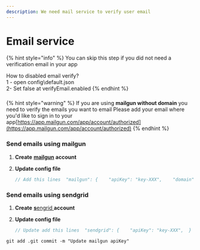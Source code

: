 ```yaml
---
description: We need mail service to verify user email
---
```


# Email service

{% hint style="info" %}
You can skip this step if you did not need a verification email in your app

How to disabled email verify?  
1 - open config\default.json  
2- Set false at verifyEmail.enabled
{% endhint %}

### 

{% hint style="warning" %}
If you are using **mailgun without domain** you need to verify the emails you want to email Please add your email where you'd like to sign in to your app[https://app.mailgun.com/app/account/authorized](https://app.mailgun.com/app/account/authorized)
{% endhint %}

### Send emails using mailgun

1. **Create** [**mailgun**](https://app.mailgun.com/sessions/new) **account**
2. **Update config file**

   ```javascript
   // Add this lines  "mailgun": {    "apiKey": "key-XXX",    "domain": "XX.com"  }  "feathers-mongoose-casl": {    "mailer": {      "service": "mailgun",    },
   ```

### Send emails using sendgrid

1. **Create** [**s**engrid ](https://signup.sendgrid.com/)**account**
2. **Update config file**

   ```javascript
   // Update add this lines  "sendgrid": {    "apiKey": "key-XXX",  }  "feathers-mongoose-casl": {    "mailer": {      "service": "sendgrid",       //Optional - un comment to use template       //"sendgrid-authentication-emails-templates": {        //"reset-password": "d-e3565301c97748e199cf07987cfac6bd",        //"Identity-change": "d-e89c652f1b6a41b4b65ffd8f81a89506",        //"password-change": "d-e89c652f1b6a41b4b65ffd8f81a89506",        //"verify-email": "d-2b7c56d513cc4401adfd6475cbc9352e",        //"password-was-reset": "d-e89c652f1b6a41b4b65ffd8f81a89506",        //"email-verified": "d-67c7921e8bcc4447a7ae593878a6f0ab"      //}    }
   ```

```text
git add .git commit -m "Update mailgun apiKey"
```

